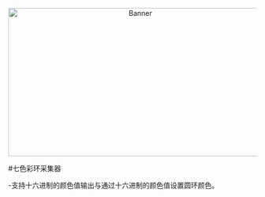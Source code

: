 <p align="center">
  <img src="http://h5xuhong.oss-cn-hongkong.aliyuncs.com/blogCSDN/icon.png" width="520px" height="300px" alt="Banner" />
</p>



#七色彩环采集器

-支持十六进制的颜色值输出与通过十六进制的颜色值设置圆环颜色。

